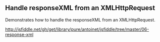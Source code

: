 ## Handle responseXML from an XMLHttpRequest
Demonstrates how to handle the responseXML from an XMLHttpRequest. 

http://jsfiddle.net/gh/get/library/pure/antoinet/jsfiddle/tree/master/06-response-xml
